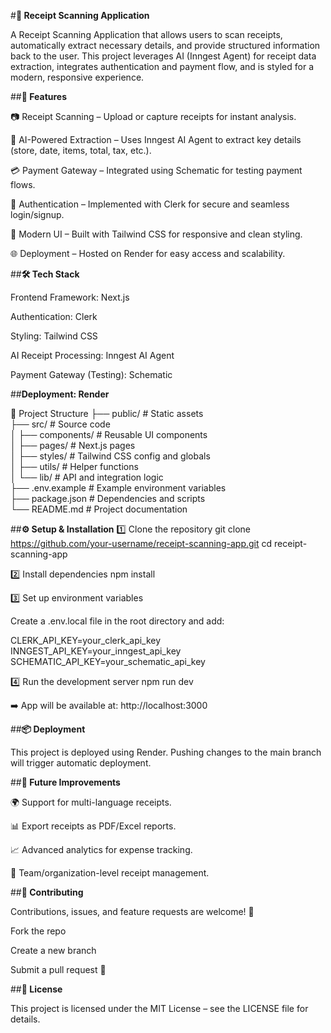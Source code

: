 #**📄 Receipt Scanning Application**

A Receipt Scanning Application that allows users to scan receipts, automatically extract necessary details, and provide structured information back to the user.
This project leverages AI (Inngest Agent) for receipt data extraction, integrates authentication and payment flow, and is styled for a modern, responsive experience.

##**🚀 Features**

📷 Receipt Scanning – Upload or capture receipts for instant analysis.

🤖 AI-Powered Extraction – Uses Inngest AI Agent to extract key details (store, date, items, total, tax, etc.).

💳 Payment Gateway – Integrated using Schematic for testing payment flows.

🔐 Authentication – Implemented with Clerk for secure and seamless login/signup.

🎨 Modern UI – Built with Tailwind CSS for responsive and clean styling.

🌐 Deployment – Hosted on Render for easy access and scalability.

##**🛠️ Tech Stack**

Frontend Framework: Next.js

Authentication: Clerk

Styling: Tailwind CSS

AI Receipt Processing: Inngest AI Agent

Payment Gateway (Testing): Schematic

##**Deployment: Render**

📂 Project Structure
├── public/             # Static assets  
├── src/                # Source code  
│   ├── components/     # Reusable UI components  
│   ├── pages/          # Next.js pages  
│   ├── styles/         # Tailwind CSS config and globals  
│   ├── utils/          # Helper functions  
│   └── lib/            # API and integration logic  
├── .env.example        # Example environment variables  
├── package.json        # Dependencies and scripts  
└── README.md           # Project documentation  

##**⚙️ Setup & Installation**
1️⃣ Clone the repository
git clone https://github.com/your-username/receipt-scanning-app.git
cd receipt-scanning-app

2️⃣ Install dependencies
npm install

3️⃣ Set up environment variables

Create a .env.local file in the root directory and add:

CLERK_API_KEY=your_clerk_api_key
INNGEST_API_KEY=your_inngest_api_key
SCHEMATIC_API_KEY=your_schematic_api_key

4️⃣ Run the development server
npm run dev


➡️ App will be available at: http://localhost:3000

##**📦 Deployment**

This project is deployed using Render.
Pushing changes to the main branch will trigger automatic deployment.

##**🔮 Future Improvements**

🌍 Support for multi-language receipts.

📊 Export receipts as PDF/Excel reports.

📈 Advanced analytics for expense tracking.

👥 Team/organization-level receipt management.

##**🤝 Contributing**

Contributions, issues, and feature requests are welcome! 🎉

Fork the repo

Create a new branch

Submit a pull request 🚀

##**📜 License**

This project is licensed under the MIT License – see the LICENSE
 file for details.
